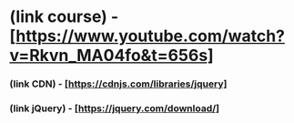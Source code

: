 # (link course) - [https://www.youtube.com/watch?v=Rkvn_MA04fo&t=656s]

### (link CDN)  - [https://cdnjs.com/libraries/jquery]

### (link jQuery) - [https://jquery.com/download/]